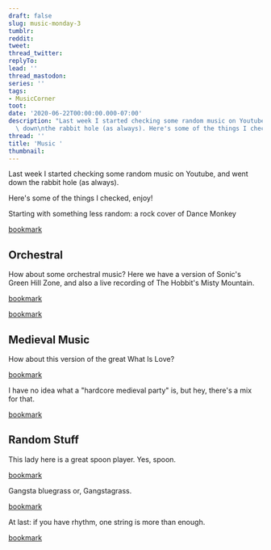 ```yaml
---
draft: false
slug: music-monday-3
tumblr:
reddit:
tweet:
thread_twitter:
replyTo:
lead: ''
thread_mastodon:
series: ''
tags:
- MusicCorner
toot:
date: '2020-06-22T00:00:00.000-07:00'
description: "Last week I started checking some random music on Youtube, and went\
  \ down\nthe rabbit hole (as always). Here's some of the things I checked, enjoy!"
thread: ''
title: 'Music '
thumbnail:
---
```


Last week I started checking some random music on Youtube, and went down the rabbit hole (as always).

Here's some of the things I checked, enjoy!

Starting with something less random: a rock cover of Dance Monkey

[bookmark](https://www.youtube.com/watch?v=rl9FFZZnWWo)

## Orchestral

How about some orchestral music? Here we have a version of Sonic's Green Hill Zone, and also a live recording of The Hobbit's Misty Mountain.

[bookmark](https://www.youtube.com/watch?v=ScziwuuWf_M)

[bookmark](https://www.youtube.com/watch?v=ubHSQ-wu7hw)

## Medieval Music

How about this version of the great What Is Love?

[bookmark](https://www.youtube.com/watch?v=Kbj4bulZX2Y)

I have no idea what a "hardcore medieval party" is, but hey, there's a mix for that.

[bookmark](https://www.youtube.com/watch?v=xaRNvJLKP1E)

## Random Stuff

This lady here is a great spoon player. Yes, spoon.

[bookmark](https://www.youtube.com/watch?v=_nLmM9kcBKs)

Gangsta bluegrass or, Gangstagrass.

[bookmark](https://www.youtube.com/watch?v=cCEHQ_nhxOA)

At last: if you have rhythm, one string is more than enough.

[bookmark](https://www.youtube.com/watch?v=E8H-67ILaqc)